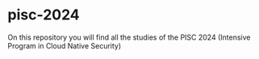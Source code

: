 # pisc-2024
On this repository you will find all the studies of the PISC 2024 (Intensive Program in Cloud Native Security)
